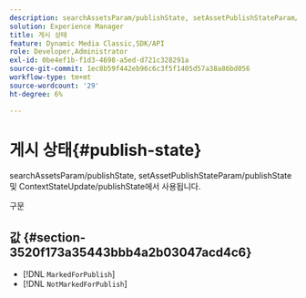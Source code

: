 ```yaml
---
description: searchAssetsParam/publishState, setAssetPublishStateParam/publishState 및 ContextStateUpdate/publishState에서 사용됩니다.
solution: Experience Manager
title: 게시 상태
feature: Dynamic Media Classic,SDK/API
role: Developer,Administrator
exl-id: 0be4ef1b-f1d3-4698-a5ed-d721c328291a
source-git-commit: 1ec8b59f442eb96c6c3f5f1405d57a38a86bd056
workflow-type: tm+mt
source-wordcount: '29'
ht-degree: 6%

---
```


# 게시 상태{#publish-state}

searchAssetsParam/publishState, setAssetPublishStateParam/publishState 및 ContextStateUpdate/publishState에서 사용됩니다.

구문

## 값 {#section-3520f173a35443bbb4a2b03047acd4c6}

* [!DNL `MarkedForPublish`]
* [!DNL `NotMarkedForPublish`]
